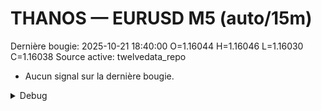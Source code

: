 # THANOS — EURUSD M5 (auto/15m)
Dernière bougie: 2025-10-21 18:40:00  O=1.16044  H=1.16046  L=1.16030  C=1.16038
Source active: twelvedata_repo

- Aucun signal sur la dernière bougie.

<details><summary>Debug</summary>

- TD_API_KEY manquant.

</details>